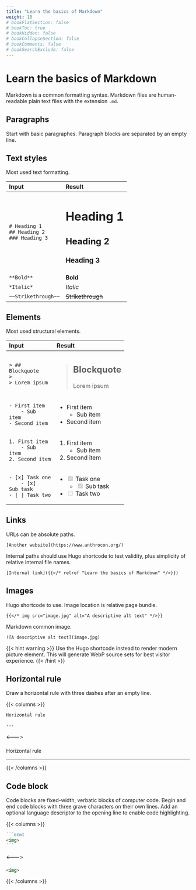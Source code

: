 ```yaml
---
title: "Learn the basics of Markdown"
weight: 10
# bookFlatSection: false
# bookToc: true
# bookHidden: false
# bookCollapseSection: false
# bookComments: false
# bookSearchExclude: false
---
```


# Learn the basics of Markdown

<i class="fab fa-markdown"></i> Markdown is a common formatting syntax. Markdown files are human-readable plain text files with the extension `.md`.

## Paragraphs

Start with basic paragraphes. Paragraph blocks are separated by an empty line.

## Text styles

Most used text formatting.

| Input | Result |
| :- | :- |
| `# Heading 1`<br />`## Heading 2`<br />`### Heading 3` | <h1>Heading 1</h1><h2>Heading 2</h2><h3>Heading 3</h3> |
| `**Bold**` | **Bold** |
| `*Italic*` | *Italic* |
| `~~Strikethrough~~` | ~~Strikethrough~~ |

## Elements

Most used structural elements.

| Input | Result |
| :- | :- |
| <pre><code>> ## Blockquote<br />><br />> Lorem ipsum</pre></code> | <blockquote><h2>Blockquote</h2><p>Lorem ipsum</p></blockquote> |
| <pre><code>- First item<br />&nbsp;&nbsp;&nbsp;&nbsp;- Sub item<br />- Second item</pre></code> | <ul><li>First item<ul><li>Sub item</li></ul></li><li>Second item</li></ul> |
| <pre><code>1. First item<br />&nbsp;&nbsp;&nbsp;&nbsp;- Sub item<br />2. Second item</pre></code> | <ol><li>First item<ul><li>Sub item</li></ul></li><li>Second item</li></ol> |
| <pre><code>- [x] Task one<br />&nbsp;&nbsp;&nbsp;&nbsp;- [x] Sub task<br />- [ ] Task two</pre></code> | <ul><li><input checked disabled type="checkbox"> Task one<ul><li><input checked disabled type="checkbox"> Sub task</li></ul></li><li><input disabled type="checkbox"> Task two</li></ul> |

## Links

URLs can be absolute paths.

`[Another website](https://www.anthrocon.org/)`

Internal paths should use Hugo shortcode to test validity, plus simplicity of relative internal file names.

`[Internal link]({{</* relref "Learn the basics of Markdown" */>}})`

## Images

Hugo shortcode to use. Image location is relative page bundle.

`{{</* img src="image.jpg" alt="A descriptive alt text" */>}}`

Markdown common image.

`![A descriptive alt text](image.jpg)`

{{< hint warning >}}
Use the Hugo shortcode instead to render modern picture element. This will generate WebP source sets for best visitor experience.
{{< /hint >}}

## Horizontal rule

Draw a horizontal rule with three dashes after an empty line.

{{< columns >}}
```markdown
Horizontal rule

---
```

<---><div style="margin-top: 1.5em;">

Horizontal rule

---

</div>
{{< /columns >}}

## Code block

Code blocks are fixed-width, verbatic blocks of computer code. Begin and end code blocks with three grave characters on their own lines. Add an optional language descriptor to the opening line to enable code highlighting.

{{< columns >}}
````markdown
```html
<img>
```
````

<---><div style="margin-top: 1.5em;">

```html
<img>
```

</div>
{{< /columns >}}
